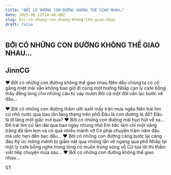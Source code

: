 ```yaml
---
title: "BỞI CÓ NHỮNG CON ĐƯỜNG KHÔNG THỂ GIAO NHAU…"
date: 2025-06-12T14:48:00Z
slug: boi-co-nhung-con-duong-khong-the-giao-nhau
draft: false
---
```


## BỞI CÓ NHỮNG CON ĐƯỜNG KHÔNG THỂ GIAO NHAU…

## JinnCG

♥ Bởi có những con đường không thể giao nhau
Nên dẫu chúng ta có cố gắng miệt mài vẫn không bao giờ đi cùng một hướng
Nhấp cạn ly cafe bỗng thấy đắng lòng cho những câu từ vay mượn
Rồi cả một đời vẫn lạc bước về đâu…
 

♥ Bởi có những con đường thấm ướt suốt mấy trận mưa ngâu
Nên trái tim cứ nhỏ nước qua bao lần lang thang trên phố
Đâu là con đường lá đổ?
Đâu là lỡ làng một giấc mơ qua?
♥ Bởi có những con đường mãi hun hút về xa…
Để trái tim cứ lăn dài qua bao ngày nhung nhớ
Em tiếc làm chi một vầng trăng đã lấm lem và có quá nhiều mảnh vỡ
Có phải chuyện trăm năm đâu mà ước hẹn đến bạc đầu…
♥ Bởi có những con đường càng bước lại càng đau
Ký ức mông mênh bị giẫm nát qua những lần về ngang qua phố
Nhấp lại một ly cafe bỗng nghe trong lòng có muôn trùng sóng vỗ
Cứ tựa lời thì thầm viết tiếp chuyện mùa sau…
♥ Bởi có những con đường không thể giao nhau…
 
ST